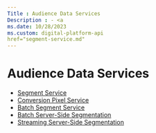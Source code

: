 ```yaml
---
Title : Audience Data Services
Description : - <a
ms.date: 10/28/2023
ms.custom: digital-platform-api
href="segment-service.md"
---
```



# Audience Data Services



- <a
  href="segment-service.md"
  class="xref" target="_blank">Segment Service</a>
- <a
  href="conversion-pixel-service.md"
  class="xref" target="_blank">Conversion Pixel Service</a>
- <a
  href="batch-segment-service.md"
  class="xref" target="_blank">Batch Segment Service</a>
- <a
  href="batch-server-side-segmentation.md"
  class="xref" target="_blank">Batch Server-Side Segmentation</a>
- <a
  href="streaming-server-side-segmentation.md"
  class="xref" target="_blank">Streaming Server-Side Segmentation</a>




